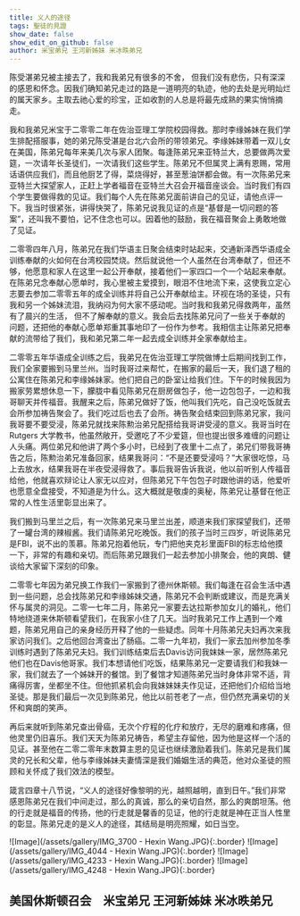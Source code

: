 ```yaml
---
title: 义人的途径
tags: 聖徒的見證
show_date: false
show_edit_on_github: false
author: 米宝弟兄 王河新姊妹 米冰昳弟兄
---
```


陈受湛弟兄被主接去了，我和我弟兄有很多的不舍， 但我们没有悲伤，只有深深的感恩和怀念。因我们确知弟兄走过的路是一道明亮的轨迹，他的去处是光明灿烂的属天家乡。主取去祂心爱的珍宝，正如收割的人总是将最先成熟的果实悄悄摘走。

我和我弟兄米宝于二零零二年在佐治亚理工学院校园得救。那时李缘姊妹在我们学生排配搭服事，她的弟兄陈受湛是台北六会所的带领弟兄。李缘姊妹带着一双儿女在美国，陈弟兄每年来美几次与家人团聚。每逢陈弟兄来亚特兰大，总要做两次爱筵，一次请年长圣徒们，一次请我们这些学生。陈弟兄不但属灵上满有恩赐，常用话语供应我们，而且他厨艺了得，菜烧得好，甚至葱油饼都会做。有一次陈弟兄来亚特兰大探望家人，正赶上学者福音在亚特兰大召会开福音座谈会。当时我们有四个学生要做得救的见证。我们每个人先在陈弟兄面前讲自己的见证，请他点评一下。我当时很紧张，讲得快哭了，陈弟兄说我见证的点是“基督是一切问题的答案”，还叫我不要怕，记不住念也可以。因着他的鼓励，我在福音聚会上勇敢地做了见证。

二零零四年八月，陈弟兄在我们华语主日聚会结束时站起来，交通新泽西华语成全训练奉献的火如何在台湾校园焚烧。然后就说他一个人虽然在台湾奉献了，但还不够，他愿意和家人在这里一起公开奉献，接着他们一家四口一个一个站起来奉献。在陈弟兄念奉献心愿单时，我心里被主爱摸到，眼泪不住地流下来，这使我立定心志要去参加二零零五年的成全训练并将自己公开奉献给主。环视在场的圣徒，只有我和另一个姊妹流泪，我纳闷为何大家不感动呢。当时我和我弟兄得救两年，虽然有了晨兴的生活， 但不了解奉献的意义。我会后去找陈弟兄问了一些关于奉献的问题，还把他的奉献心愿单郑重其事地印了一份作为参考。我相信主让陈弟兄把奉献的流带给了我们，我和弟兄第二年一起去成全训练并全家奉献给主。

二零零五年华语成全训练之后，我弟兄在佐治亚理工学院做博士后期间找到工作，我们全家要搬到马里兰州。当时我哥过来帮忙，在搬家的最后一天，我们退了租的公寓住在陈弟兄和李缘姊妹家。他们把自己的卧室让给我们住。下午的时候我因为搬家劳累想休息一下，朦胧中看见陈弟兄在厨房做包子，他一边包包子，一边和我哥聊天并传福音。我醒来之后，陈弟兄做好了饭，他叫我们先吃，自己没吃饭就去会所参加祷告聚会了。我们吃过后也去了会所。祷告聚会结束回到陈弟兄家，我问我哥要不要受浸，陈弟兄就找来陈勲治弟兄配搭给我哥讲受浸的意义。我哥当时在Rutgers 大学教书，他虽然敞开，受邀吃了不少爱筵，但也提出很多难缠的问题让人头痛。两位弟兄和他讲了两个多小时，已经到了夜里十二点了，弟兄们带我哥祷告之后，陈勲治弟兄准备回家，结果我哥问：“不是还要受浸吗？”大家很吃惊，马上去放水，结果我哥在半夜受浸得救了。事后我哥告诉我说，他以前听别人传福音给他，他就喜欢辩论让人家无以应对，但陈弟兄下午包包子时跟他讲的话，他爱听也愿意全盘接受，不知道是为什么。这大概就是敬虔的奥秘，陈弟兄让基督在他正常的人性生活里彰显出来了。

我们搬到马里兰之后，有一次陈弟兄来马里兰出差，顺道来我们家探望我们，还带了一罐台湾的辣椒酱。我们请陈弟兄吃晚饭。我们的孩子当时三四岁，听说陈弟兄是FBI，说不出的羡慕。陈弟兄抱着他玩，专门把他夹克衫里面FBI的标志给他摸一下，非常的有趣和亲切。而后陈弟兄跟我们一起去参加小排聚会，他的爽朗、健谈给大家留下深刻的印象。

二零零七年因为弟兄换工作我们一家搬到了德州休斯顿。我们每逢在召会生活中遇到一些问题，总会找陈弟兄和李缘姊妹交通，陈弟兄不会判断或建议，而是充满关怀与属灵的洞见。二零一七年二月，陈弟兄一家要去达拉斯参加女儿的婚礼，他们特地绕道来休斯顿看望我们，在我家小住了几天。当时我弟兄工作上遇到一个难题，陈弟兄用自己的亲身经历开释了他的一些疑虑。同年十月陈弟兄夫妇再次来我家访问我们。之后他回台湾查出了肠癌。二零一九年初，我们一家去加州参加冬季训练时遇到了陈弟兄夫妇。我们训练结束后去Davis访问我妺妹一家，居然陈弟兄他们也在Davis他哥家。我们本想请他们吃饭，结果陈弟兄一定要请我们和我妹一家，我们就去了一个姊妹开的餐馆。到了餐馆才知道陈弟兄当时身体非常不适，背痛得厉害，坐都坐不住。但他抓紧机会向我妹妹妹夫作见证，还把他们介绍给当地圣徒。那是我们最后一次见到陈弟兄，他比以前苍老了一点，但仍然充满亲切的关怀和爽朗的笑声。

再后来就听到陈弟兄查出骨癌，无次个疗程的化疗和放疗，无尽的磨难和疼痛，但他灵里仍旧喜乐。我们天天为陈弟兄祷告，希望主存留他，因为他是这样一个活的见证。甚至他在二零二零年末数算主恩的见证也继续激励着我们。陈弟兄是我们属灵的兄长和父辈，他与李缘姊妹夫妻情深是我们婚姻生活的典范，他对众圣徒的照顾和关怀成了我们效法的模型。

箴言四章十八节说，“义人的途径好像黎明的光，越照越明，直到日午。”我们非常感恩陈弟兄在我们中间走过，那么的真诚，那么的亲切自然，那么的爽朗坦荡。他的行走就是福音的传扬，他的行走就是馨香的见证，他的行走就是神在正当人性里的彰显。陈弟兄走的是义人的途径，其结局是明亮照耀，如日当空。

![Image](/assets/gallery/IMG_3700 - Hexin Wang.JPG){:.border}
![Image](/assets/gallery/IMG_4044 - Hexin Wang.JPG){:.border}
![Image](/assets/gallery/IMG_4233 - Hexin Wang.JPG){:.border}
![Image](/assets/gallery/IMG_4248 - Hexin Wang.JPG){:.border}

美国休斯顿召会　米宝弟兄 王河新姊妹 米冰昳弟兄
---
